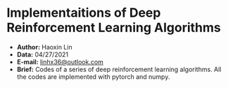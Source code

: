 # Implementaitions of Deep Reinforcement Learning Algorithms
- **Author:** Haoxin Lin
- **Data:** 04/27/2021
- **E-mail:** linhx36@outlook.com
- **Brief:** Codes of a series of deep reinforcement learning algorithms. All the codes are implemented with pytorch and numpy.